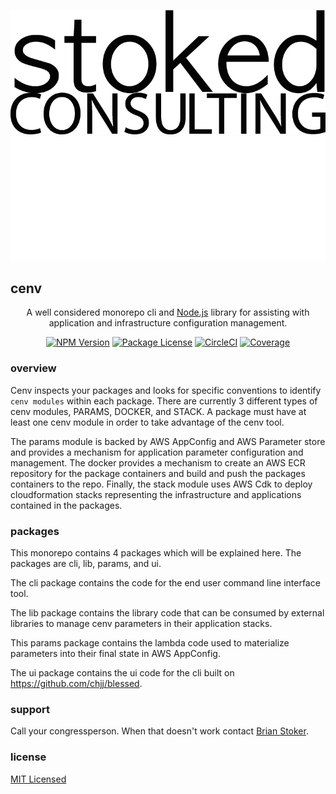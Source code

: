 <p align="center">
<a href="https://github.com/stoked-cenv/cenv-mono/" target="blank">

![sc-logo](./sc-logo.png#gh-dark-mode-only)
![sc-logo](./sc-logo.white.png#gh-light-mode-only)

</a>
</p>



## cenv

  <p align="center">A well considered monorepo cli and <a href="http://nodejs.org" target="_blank">Node.js</a> library for assisting with application and infrastructure configuration management.</p>
    <p align="center">
<a href="https://www.npmjs.com/~nestjscore" target="_blank"><img src="https://img.shields.io/npm/v/@nestjs/core.svg" alt="NPM Version" /></a>
<a href="https://www.npmjs.com/~nestjscore" target="_blank"><img src="https://img.shields.io/npm/l/@nestjs/core.svg" alt="Package License" /></a>
<a href="https://circleci.com/gh/nestjs/nest" target="_blank"><img src="https://img.shields.io/circl![sc-logo white](https://github.com/stoked-cenv/cenv-mono/assets/91224556/1e136c67-1d76-4402-8e6c-3723209cd459)
eci/build/github/nestjs/nest/master" alt="CircleCI" /></a>
<a href="https://coveralls.io/github/nestjs/nest?branch=master" target="_blank"><img src="https://coveralls.io/repos/github/nestjs/nest/badge.svg?branch=master#9" alt="Coverage" /></a>
</p>
  <!--[![Backers on Open Collective](https://opencollective.com/nest/backers/badge.svg)](https://opencollective.com/nest#backer)
  [![Sponsors on Open Collective](https://opencollective.com/nest/sponsors/badge.svg)](https://opencollective.com/nest#sponsor)-->

###  overview

Cenv inspects your packages and looks for specific conventions to identify `cenv modules` within each package. There are currently 3 different types of cenv modules, PARAMS, DOCKER, and STACK. A package must have at least one cenv module in order to take advantage of the cenv tool.

The params module is backed by AWS AppConfig and AWS Parameter store and provides a mechanism for application parameter configuration and management. The docker provides a mechanism to create an AWS ECR repository for the package containers and build and push the packages containers to the repo. Finally, the stack module uses AWS Cdk to deploy cloudformation stacks representing the infrastructure and applications contained in the packages.

### packages

This monorepo contains 4 packages which will be explained here. The packages are cli, lib, params, and ui. 

The cli package contains the code for the end user command line interface tool. 

The lib package contains the library code that can be consumed by external libraries to manage cenv parameters in their application stacks.

This params package contains the lambda code used to materialize parameters into their final state in AWS AppConfig.

The ui package contains the ui code for the cli built on https://github.com/chjj/blessed.

### support

Call your congressperson. When that doesn't work contact [Brian Stoker](mailto:b@stokedconsulting.com).

### license

[MIT Licensed](https://opensource.org/license/mit/)
